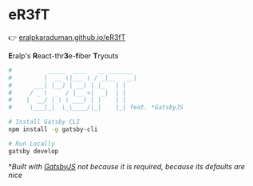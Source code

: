 # eR3fT

👉 [eralpkaraduman.github.io/eR3fT](https://eralpkaraduman.github.io/eR3fT)

**E**ralp's
**R**eact-thr**3**e-**f**iber
**T**ryouts

```bash
#          _____  ____   __ _______
#         |  __ \|___ \ / _|__   __|
#      ___| |__) | __) | |_   | |
#     / _ \  _  / |__ <|  _|  | |
#    |  __/ | \ \ ___) | |    | |
#     \___|_|  \_\____/|_|    |_| feat. *GatsbyJS

# Install Gatsby CLI
npm install -g gatsby-cli

# Run Locally
gatsby develop
```

\*_Built with [GatsbyJS](http://gatsbyjs.org) not because it is required, because its defaults are nice_
